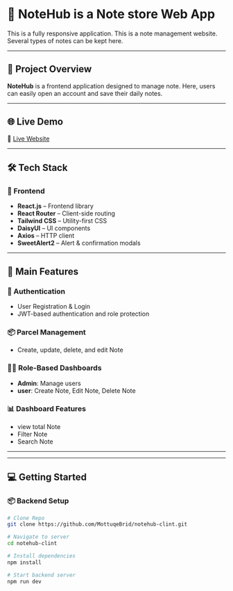 # 📝 NoteHub is a Note store Web App

This is a fully responsive application. This is a note management website. Several types of notes can be kept here.

---

## 📝 Project Overview

**NoteHub** is a frontend application designed to manage note. Here, users can easily open an account and save their daily notes.

---

## 🌐 Live Demo

🔗 [Live Website](https://notehub.toytree.top)

---

## 🛠️ Tech Stack

### 🎨 Frontend

- **React.js** – Frontend library
- **React Router** – Client-side routing
- **Tailwind CSS** – Utility-first CSS
- **DaisyUI** – UI components
- **Axios** – HTTP client
- **SweetAlert2** – Alert & confirmation modals

---

## 🌟 Main Features

### 🔐 Authentication

- User Registration & Login
- JWT-based authentication and role protection

### 📦 Parcel Management

- Create, update, delete, and edit Note

### 🧑‍💼 Role-Based Dashboards

- **Admin**: Manage users
- **user**: Create Note, Edit Note, Delete Note

### 📊 Dashboard Features

- view total Note
- Filter Note
- Search Note

---

---

## 💻 Getting Started

### 📦 Backend Setup

```bash
# Clone Repo
git clone https://github.com/MottuqeBrid/notehub-clint.git

# Navigate to server
cd notehub-clint

# Install dependencies
npm install

# Start backend server
npm run dev

```
